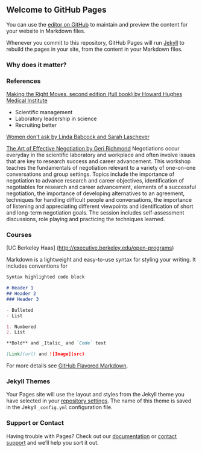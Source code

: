 ## Welcome to GitHub Pages

You can use the [editor on GitHub](https://github.com/dani-lbnl/leadership/edit/master/index.md) to maintain and preview the content for your website in Markdown files.

Whenever you commit to this repository, GitHub Pages will run [Jekyll](https://jekyllrb.com/) to rebuild the pages in your site, from the content in your Markdown files.

### Why does it matter?


### References
[Making the Right Moves, second edition (full book) by Howard Hughes Medical Institute](http://www.hhmi.org/sites/default/files/Educational%20Materials/Lab%20Management/Making%20the%20Right%20Moves/moves2.pdf)
- Scientific management
- Laboratory leadership in science
- Recruiting better

[Women don't ask by Linda Babcock and Sarah Laschever]()

[The Art of Effective Negotiation by Geri Richmond]()
Negotiations occur everyday in the scientific laboratory and workplace and often involve issues that are key to research success and career advancement.  This workshop teaches the fundamentals of negotiation relevant to a variety of one-on-one conversations and group settings.  Topics include the importance of negotiation to advance research and career objectives, identification of negotiables for research and career advancement, elements of a successful negotiation, the importance of developing alternatives to an agreement, techniques for handling difficult people and conversations, the importance of listening and appreciating different viewpoints and identification of short and long-term negotiation goals.  The session includes self-assessment discussions, role playing and practicing the techniques learned.

### Courses

[UC Berkeley Haas] (http://executive.berkeley.edu/open-programs)

Markdown is a lightweight and easy-to-use syntax for styling your writing. It includes conventions for

```markdown
Syntax highlighted code block

# Header 1
## Header 2
### Header 3

- Bulleted
- List

1. Numbered
2. List

**Bold** and _Italic_ and `Code` text

[Link](url) and ![Image](src)
```

For more details see [GitHub Flavored Markdown](https://guides.github.com/features/mastering-markdown/).

### Jekyll Themes

Your Pages site will use the layout and styles from the Jekyll theme you have selected in your [repository settings](https://github.com/dani-lbnl/leadership/settings). The name of this theme is saved in the Jekyll `_config.yml` configuration file.

### Support or Contact

Having trouble with Pages? Check out our [documentation](https://help.github.com/categories/github-pages-basics/) or [contact support](https://github.com/contact) and we’ll help you sort it out.
